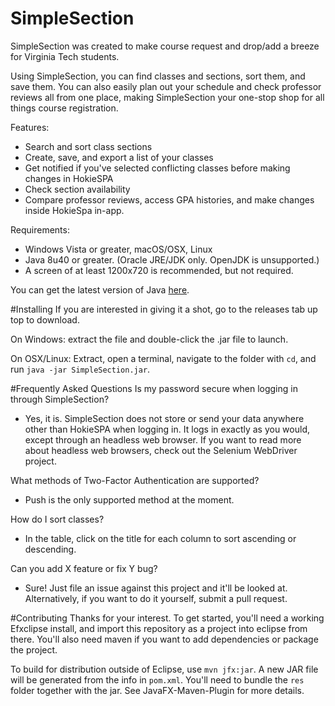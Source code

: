 # SimpleSection
SimpleSection was created to make course request and drop/add a breeze for Virginia Tech students.

Using SimpleSection, you can find classes and sections, sort them, and save them. You can also easily plan out your schedule and check professor reviews all from one place, making SimpleSection your one-stop shop for all things course registration.

Features:
- Search and sort class sections
- Create, save, and export a list of your classes
- Get notified if you've selected conflicting classes before making changes in HokieSPA
- Check section availability
- Compare professor reviews, access GPA histories, and make changes inside HokieSpa in-app.

Requirements:
- Windows Vista or greater, macOS/OSX, Linux
- Java 8u40 or greater. (Oracle JRE/JDK only. OpenJDK is unsupported.)
- A screen of at least 1200x720 is recommended, but not required.

You can get the latest version of Java [here](https://java.com/en/download/).

#Installing
If you are interested in giving it a shot, go to the releases tab up top to download.

On Windows: extract the file and double-click the .jar file to launch.

On OSX/Linux:
Extract, open a terminal, navigate to the folder with ``cd``, and run ``java -jar SimpleSection.jar``.

#Frequently Asked Questions
Is my password secure when logging in through SimpleSection?
- Yes, it is. SimpleSection does not store or send your data anywhere other than HokieSPA when logging in. It logs in exactly as you would, except through an headless web browser. If you want to read more about headless web browsers, check out the Selenium WebDriver project.

What methods of Two-Factor Authentication are supported?
- Push is the only supported method at the moment.

How do I sort classes?
- In the table, click on the title for each column to sort ascending or descending.

Can you add X feature or fix Y bug?
- Sure! Just file an issue against this project and it'll be looked at. Alternatively, if you want to do it yourself, submit a pull request.

#Contributing
Thanks for your interest. To get started, you'll need a working Efxclipse install, and import this repository as a project into eclipse from there. You'll also need maven if you want to add dependencies or package the project.

To build for distribution outside of Eclipse, use ``mvn jfx:jar``. A new JAR file will be generated from the info in ``pom.xml``. You'll need to bundle the ``res`` folder together with the jar. See JavaFX-Maven-Plugin for more details.
